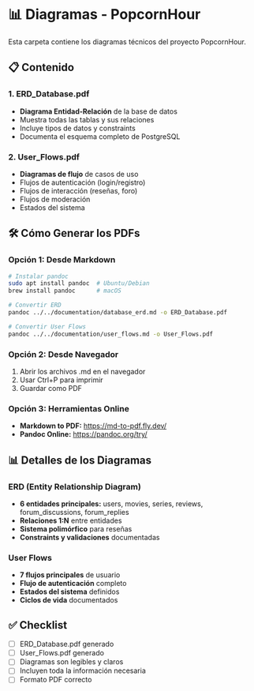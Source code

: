 # 📊 Diagramas - PopcornHour

Esta carpeta contiene los diagramas técnicos del proyecto PopcornHour.

## 📋 Contenido

### 1. ERD_Database.pdf
- **Diagrama Entidad-Relación** de la base de datos
- Muestra todas las tablas y sus relaciones
- Incluye tipos de datos y constraints
- Documenta el esquema completo de PostgreSQL

### 2. User_Flows.pdf
- **Diagramas de flujo** de casos de uso
- Flujos de autenticación (login/registro)
- Flujos de interacción (reseñas, foro)
- Flujos de moderación
- Estados del sistema

## 🛠️ Cómo Generar los PDFs

### Opción 1: Desde Markdown
```bash
# Instalar pandoc
sudo apt install pandoc  # Ubuntu/Debian
brew install pandoc      # macOS

# Convertir ERD
pandoc ../../documentation/database_erd.md -o ERD_Database.pdf

# Convertir User Flows
pandoc ../../documentation/user_flows.md -o User_Flows.pdf
```

### Opción 2: Desde Navegador
1. Abrir los archivos .md en el navegador
2. Usar Ctrl+P para imprimir
3. Guardar como PDF

### Opción 3: Herramientas Online
- **Markdown to PDF:** https://md-to-pdf.fly.dev/
- **Pandoc Online:** https://pandoc.org/try/

## 📊 Detalles de los Diagramas

### ERD (Entity Relationship Diagram)
- **6 entidades principales:** users, movies, series, reviews, forum_discussions, forum_replies
- **Relaciones 1:N** entre entidades
- **Sistema polimórfico** para reseñas
- **Constraints y validaciones** documentadas

### User Flows
- **7 flujos principales** de usuario
- **Flujo de autenticación** completo
- **Estados del sistema** definidos
- **Ciclos de vida** documentados

## ✅ Checklist

- [ ] ERD_Database.pdf generado
- [ ] User_Flows.pdf generado
- [ ] Diagramas son legibles y claros
- [ ] Incluyen toda la información necesaria
- [ ] Formato PDF correcto 